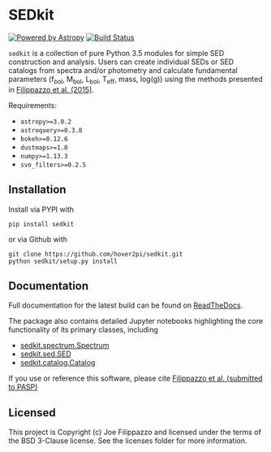 # SEDkit

[![Powered by Astropy](http://img.shields.io/badge/powered%20by-AstroPy-orange.svg?style=flat)](http://www.astropy.org)
[![Build Status](https://travis-ci.org/hover2pi/sedkit.svg?branch=master)](https://travis-ci.org/hover2pi/sedkit)

`sedkit` is a collection of pure Python 3.5 modules for simple SED construction and analysis. Users can create individual SEDs or SED catalogs from spectra and/or photometry and calculate fundamental parameters (f<sub>bol</sub>, M<sub>bol</sub>, L<sub>bol</sub>, T<sub>eff</sub>, mass, log(g)) using the methods presented in [Filippazzo et al. (2015)](http://adsabs.harvard.edu/abs/2015ApJ...810..158F).

Requirements:
- `astropy>=3.0.2`
- `astroquery>=0.3.8`
- `bokeh>=0.12.6`
- `dustmaps>=1.0`
- `numpy>=1.13.3`
- `svo_filters>=0.2.5`

## Installation

Install via PYPI with

```
pip install sedkit
```

or via Github with

```
git clone https://github.com/hover2pi/sedkit.git
python sedkit/setup.py install
```

## Documentation

Full documentation for the latest build can be found on [ReadTheDocs](https://sedkit.readthedocs.io/en/latest/).

The package also contains detailed Jupyter notebooks highlighting the core functionality of its primary classes, including

- [sedkit.spectrum.Spectrum](https://github.com/hover2pi/sedkit/blob/master/sedkit/notebooks/working_with_spectra.ipynb)
- [sedkit.sed.SED](https://github.com/hover2pi/sedkit/blob/master/sedkit/notebooks/create_sed.ipynb)
- [sedkit.catalog.Catalog](https://github.com/hover2pi/sedkit/blob/master/sedkit/notebooks/create_catalog.ipynb)

If you use or reference this software, please cite [Filippazzo et al. (submitted to PASP)]()

## Licensed

This project is Copyright (c) Joe Filippazzo and licensed under the terms of the BSD 3-Clause license. See the licenses folder for more information.
